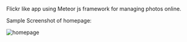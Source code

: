 Flickr like app using Meteor js framework for managing photos online.

Sample Screenshot of homepage:

![homepage](https://user-images.githubusercontent.com/17228783/33694559-a0a37750-daad-11e7-85b3-82f0a4e1717c.png)
